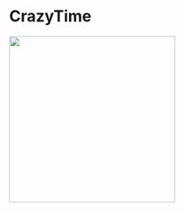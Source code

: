# CrazyTime

<p float="left">
  <img src="https://github.com/VadimPetroviOS/CrazyTime/blob/main/Crazy%20time/gif/gif.gif?raw=true" width="300" /> 
</p>
